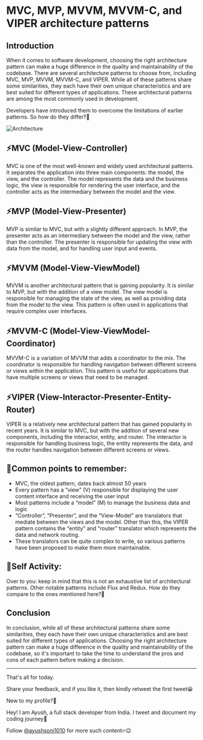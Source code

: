 # MVC, MVP, MVVM, MVVM-C, and VIPER architecture patterns

## Introduction

When it comes to software development, choosing the right architecture pattern can make a huge difference in the quality and maintainability of the codebase. There are several architecture patterns to choose from, including MVC, MVP, MVVM, MVVM-C, and VIPER. While all of these patterns share some similarities, they each have their own unique characteristics and are best suited for different types of applications. These architectural patterns are among the most commonly used in development.

Developers have introduced them to overcome the limitations of earlier patterns. So how do they differ?🤔

![Architecture](https://dev-to-uploads.s3.amazonaws.com/uploads/articles/ywxhu75r11mjtjd3ht1j.png)

## ⚡MVC (Model-View-Controller)

MVC is one of the most well-known and widely used architectural patterns. It separates the application into three main components: the model, the view, and the controller. The model represents the data and the business logic, the view is responsible for rendering the user interface, and the controller acts as the intermediary between the model and the view.

## ⚡MVP (Model-View-Presenter)

MVP is similar to MVC, but with a slightly different approach. In MVP, the presenter acts as an intermediary between the model and the view, rather than the controller. The presenter is responsible for updating the view with data from the model, and for handling user input and events.

## ⚡MVVM (Model-View-ViewModel)

MVVM is another architectural pattern that is gaining popularity. It is similar to MVP, but with the addition of a view model. The view model is responsible for managing the state of the view, as well as providing data from the model to the view. This pattern is often used in applications that require complex user interfaces.

## ⚡MVVM-C (Model-View-ViewModel-Coordinator)

MVVM-C is a variation of MVVM that adds a coordinator to the mix. The coordinator is responsible for handling navigation between different screens or views within the application. This pattern is useful for applications that have multiple screens or views that need to be managed.

## ⚡VIPER (View-Interactor-Presenter-Entity-Router)

VIPER is a relatively new architectural pattern that has gained popularity in recent years. It is similar to MVC, but with the addition of several new components, including the interactor, entity, and router. The interactor is responsible for handling business logic, the entity represents the data, and the router handles navigation between different screens or views.

## 🫡Common points to remember:

- MVC, the oldest pattern, dates back almost 50 years
- Every pattern has a “view” (V) responsible for displaying the user content interface and receiving the user input
- Most patterns include a “model” (M) to manage the business data and logic
- “Controller”, “Presenter”, and the “View-Model” are translators that mediate between the views and the model. Other than this, the VIPER pattern contains the “entity” and “router” translator which represents the data and network routing.
- These translators can be quite complex to write, so various patterns have been proposed to make them more maintainable.

## 🤔Self Activity:

Over to you: keep in mind that this is not an exhaustive list of architectural patterns. Other notable patterns include Flux and Redux. How do they compare to the ones mentioned here?👀  

## Conclusion

In conclusion, while all of these architectural patterns share some similarities, they each have their own unique characteristics and are best suited for different types of applications. Choosing the right architecture pattern can make a huge difference in the quality and maintainability of the codebase, so it's important to take the time to understand the pros and cons of each pattern before making a decision.

---

That's all for today.

Share your feedback, and if you like it, then kindly retweet the first tweet😀

New to my profile?🎉

Hey! I am Ayush, a full stack developer from India. I tweet and document my coding journey🌸

Follow [@ayushsoni1010](https://twitter.com/ayushsoni1010) for more such content🔥😉